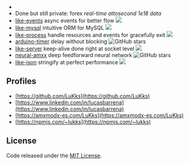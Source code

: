 - 
- Done but still private: forex _real-time attosecond 1e18 data_
- [like-events](https://github.com/LuKks/like-events) async events for better flow ![](https://img.shields.io/npm/dt/like-events.svg)
- [like-mysql](https://github.com/LuKks/like-mysql) intuitive ORM for MySQL ![](https://img.shields.io/npm/dt/like-mysql.svg)
- [like-process](https://github.com/LuKks/like-process) handle resources and events for gracefully exit ![](https://img.shields.io/npm/dt/like-process.svg)
- [arduino-timer](https://github.com/LuKks/arduino-timer) delay without blocking ![GitHub stars](https://img.shields.io/github/stars/lukks/arduino-timer)
- [like-server](https://github.com/LuKks/like-server) keep-alive done right at socket level ![](https://img.shields.io/npm/dt/like-server.svg)
- [neural-amxx](https://github.com/LuKks/neural-amxx) deep feedforward neural network ![GitHub stars](https://img.shields.io/github/stars/lukks/neural-amxx)
- [like-json](https://github.com/LuKks/like-json) stringify at perfect performance ![](https://img.shields.io/npm/dt/like-json.svg)

## Profiles
- [https://github.com/LuKks](https://github.com/LuKks)
- [https://www.linkedin.com/in/lucasbarrena](https://www.linkedin.com/in/lucasbarrena)
- [https://amxmodx-es.com/LuKks](https://amxmodx-es.com/LuKks)
- [https://npmjs.com/~lukks](https://npmjs.com/~lukks)

## License
Code released under the [MIT License](https://github.com/LuKks/page/blob/master/LICENSE).
